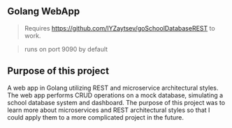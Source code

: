 ## Golang WebApp 
>Requires https://github.com/IYZaytsev/goSchoolDatabaseREST to work.

>runs on port 9090 by default

## Purpose of this project
A web app in Golang utilizing REST and microservice architectural styles.
The web app performs CRUD operations on a mock database, simulating a school database system and
dashboard. The purpose of this project was to learn more about microservices and REST architectural styles
so that I could apply them to a more complicated project in the future. 
